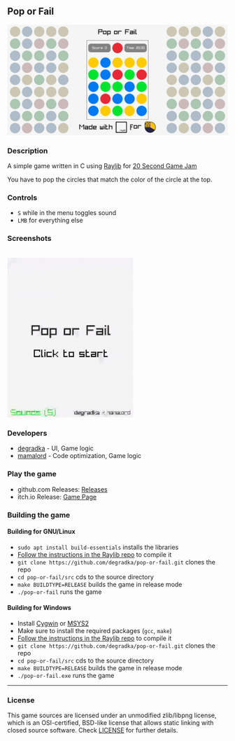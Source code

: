 ## Pop or Fail

![Pop or Fail](readme-images/readme-image000.png "Pop or Fail")

### Description

A simple game written in C using [Raylib](https://raylib.com) for [20 Second Game Jam](https://itch.io/jam/20-second-game-jam)

You have to pop the circles that match the color of the circle at the top.

### Controls

 - `S` while in the menu toggles sound
 - `LMB` for everything else

### Screenshots
<br>
<img src="./readme-images/readme-image001.gif" width="288px">

### Developers

 - [degradka](https://github.com/degradka) - UI, Game logic
 - [mamalord](https://github.com/mamalord) - Code optimization, Game logic

### Play the game

 - github.com Releases: [Releases](https://github.com/degradka/pop-or-fail/releases)
 - itch.io Release: [Game Page](https://degradka.itch.io/pop-or-fail)

### Building the game
#### Building for GNU/Linux
- `sudo apt install build-essentials` installs the libraries
- [Follow the instructions in the Raylib repo](https://github.com/raysan5/raylib/wiki/Working-on-GNU-Linux) to compile it
- `git clone https://github.com/degradka/pop-or-fail.git` clones the repo
- `cd pop-or-fail/src` cds to the source directory
- `make BUILDTYPE=RELEASE` builds the game in release mode
- `./pop-or-fail` runs the game

#### Building for Windows 
- Install [Cygwin](https://www.cygwin.com) or [MSYS2](https://www.msys2.org)
- Make sure to install the required packages (`gcc`, `make`)
- [Follow the instructions in the Raylib repo](https://github.com/raysan5/raylib/wiki/Working-on-Windows) to compile it
- `git clone https://github.com/degradka/pop-or-fail.git` clones the repo
- `cd pop-or-fail/src` cds to the source directory
- `make BUILDTYPE=RELEASE` builds the game in release mode
- `./pop-or-fail.exe` runs the game

---
### License

This game sources are licensed under an unmodified zlib/libpng license, which is an OSI-certified, BSD-like license that allows static linking with closed source software. Check [LICENSE](LICENSE) for further details.
